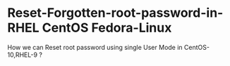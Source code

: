 # Reset-Forgotten-root-password-in-RHEL CentOS Fedora-Linux

How we can Reset root password using single User Mode in CentOS-10,RHEL-9 ?
